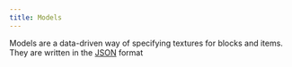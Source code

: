 ```yaml
---
title: Models
---
```

Models are a data-driven way of specifying textures for blocks and items. They are written in the [JSON](https://developer.mozilla.org/en-US/docs/Learn/JavaScript/Objects/JSON) format